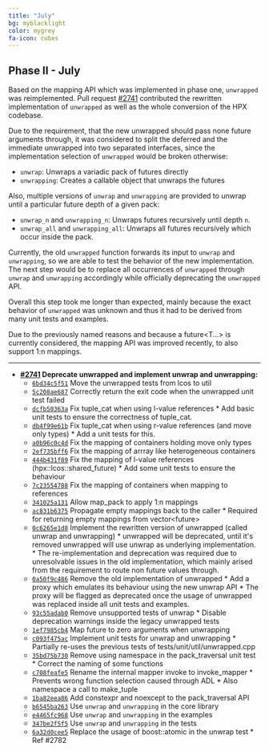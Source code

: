 ```yaml
---
title: "July"
bg: myblacklight
color: mygrey
fa-icon: cubes
---
```


## Phase II - July

Based on the mapping API which was implemented in phase one, `unwrapped` was reimplemented. Pull request [#2741](https://github.com/STEllAR-GROUP/hpx/issues/2741) contributed the rewritten implementation of `unwrapped` as well as the whole conversion of the HPX codebase.

Due to the requirement, that the new unwrapped should pass none future arguments through, it was considered to split the deferred and the immediate unwrapped into two separated interfaces, since the implementation selection of `unwrapped` would be broken otherwise:

- `unwrap`: Unwraps a variadic pack of futures directly
- `unwrapping`: Creates a callable object that unwraps the futures

Also, multiple versions of `unwrap` and `unwrapping` are provided to unwrap
until a particular future depth of a given pack:

- `unwrap_n` and `unwrapping_n`: Unwraps futures recursively until depth `n`.
- `unwrap_all` and `unwrapping_all`: Unwraps all futures recursively which occur inside the pack.

Currently, the old `unwrapped` function forwards its input to `unwrap` and `unwrapping`,
so we are able to test the behavior of the new implementation.
The next step would be to replace all occurrences of `unwrapped` through
`unwrap` and `unwrapping` accordingly while officially deprecating the `unwrapped` API.

Overall this step took me longer than expected, mainly because the exact behavior
of `unwrapped` was unknown and thus it had to be derived from many unit tests and examples.

Due to the previously named reasons and because a future<T...> is currently considered,
the mapping API was improved recently, to also support 1:n mappings.

***

- **[#2741](https://github.com/STEllAR-GROUP/hpx/pull/2741) Deprecate unwrapped and implement unwrap and unwrapping:**
  - [`6bd34c5f51`](https://github.com/STEllAR-GROUP/hpx/commit/6bd34c5f51535470628f3e64a3d3e138a8d9a857) Move the unwrapped tests from lcos to util
  - [`5c208ae687`](https://github.com/STEllAR-GROUP/hpx/commit/5c208ae687e9872f4308d29654b13d119463c684) Correctly return the exit code when the unwrapped unit test failed
  - [`dcfb50363a`](https://github.com/STEllAR-GROUP/hpx/commit/dcfb50363a3efd939f1c6eadd97640afbcc120e6) Fix tuple_cat when using l-value references * Add basic unit tests to ensure the correctness of tuple_cat.
  - [`db4f99e61b`](https://github.com/STEllAR-GROUP/hpx/commit/db4f99e61bfdc335ae7ab3a86f3e7b0c71f79d31) Fix tuple_cat when using r-value references (and move only types) * Add a unit tests for this.
  - [`a0b96c0c4d`](https://github.com/STEllAR-GROUP/hpx/commit/a0b96c0c4d9f6095e21d8e296facefd4914d6337) Fix the mapping of containers holding move only types
  - [`2ef735bff6`](https://github.com/STEllAR-GROUP/hpx/commit/2ef735bff61d23858a70aa37e53b100e5c559963) Fix the mapping of arrray like heterogeneous containers
  - [`444b431f89`](https://github.com/STEllAR-GROUP/hpx/commit/444b431f8984e87e167a06656e06f565869c9a9b) Fix the mapping of l-value references (hpx::lcos::shared_future) * Add some unit tests to ensure the behaviour
  - [`7c23554788`](https://github.com/STEllAR-GROUP/hpx/commit/7c23554788a6fefbc42a061c482ee91daf8270aa) Fix the mapping of containers when mapping to references
  - [`341025a131`](https://github.com/STEllAR-GROUP/hpx/commit/341025a1317d608e4c6ab7246c8b3ae01b38b84a) Allow map_pack to apply 1:n mappings
  - [`ac831b6375`](https://github.com/STEllAR-GROUP/hpx/commit/ac831b637520620827a0c8fd571f3993fcc37e9f) Propagate empty mappings back to the caller * Required for returning empty mappings from vector<future<void>>
  - [`0c6265e1d8`](https://github.com/STEllAR-GROUP/hpx/commit/0c6265e1d8e0b1cc493ec9fccb3fce1b2611af38) Implement the rewritten version of unwrapped (called unwrap and unwrapping) * unwrapped will be deprecated, until it's removed unwrapped   will use unwrap as underlying implementation. * The re-implementation and deprecation was required due   to unresolvable issues in the old implementation,   which mainly arised from the requirement to route   non future values through.
  - [`0a50f9c486`](https://github.com/STEllAR-GROUP/hpx/commit/0a50f9c48621d77be0d65fd24a8ee0230deb2418) Remove the old implementation of unwrapped * Add a proxy which emulates its behaviour using the new unwrap API * The proxy will be flagged as deprecated once the usage   of unwrapped was replaced inside all unit tests and examples.
  - [`93c55adab0`](https://github.com/STEllAR-GROUP/hpx/commit/93c55adab09ee43467af5b349f6069a550072f48) Remove unsupported tests of unwrap * Disable deprecation warnings inside the legacy unwrapped tests
  - [`1ef7985cb4`](https://github.com/STEllAR-GROUP/hpx/commit/1ef7985cb42ba2a61ca57e67bf192fcf0951cbfa) Map future<void> to zero arguments when unwrapping
  - [`c093f475ac`](https://github.com/STEllAR-GROUP/hpx/commit/c093f475ac550cfce2ecca4797543dbdc733bb96) Implement unit tests for unwrap and unwrapping * Partially re-uses the previous tests of tests/unit/util/unwrapped.cpp
  - [`35bd75b730`](https://github.com/STEllAR-GROUP/hpx/commit/35bd75b730bd93372d002172c62ce026d0f11067) Remove using namespace in the pack_traversal unit test * Correct the naming of some functions
  - [`c708feafe5`](https://github.com/STEllAR-GROUP/hpx/commit/c708feafe5759b9cda7714d021ab8fa5343f5eb0) Rename the internal mapper invoke to invoke_mapper * Prevents wrong function selection caused through ADL * Also namespace a call to make_tuple
  - [`1ba82eea86`](https://github.com/STEllAR-GROUP/hpx/commit/1ba82eea863c14685beb7aed9d3ca082ed176614) Add constexpr and noexcept to the pack_traversal API
  - [`b6545ba263`](https://github.com/STEllAR-GROUP/hpx/commit/b6545ba263d3eace3c8eb051141400de7942a1bf) Use `unwrap` and `unwrapping` in the core library
  - [`e4465fc968`](https://github.com/STEllAR-GROUP/hpx/commit/e4465fc96863c4d32f33f54c18c1bd9c945fdcf1) Use `unwrap` and `unwrapping` in the examples
  - [`347be2f5f5`](https://github.com/STEllAR-GROUP/hpx/commit/347be2f5f57e906cc3d3e66345b5d4675708e624) Use `unwrap` and `unwrapping` in the tests
  - [`6a32d0cee5`](https://github.com/STEllAR-GROUP/hpx/commit/6a32d0cee55310299e4e068936606e5ed1eeabaf) Replace the usage of boost::atomic in the unwrap test * Ref #2782
  
